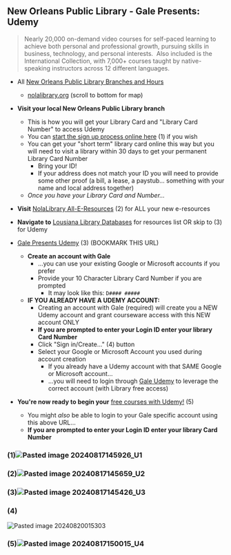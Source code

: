 ## New Orleans Public Library - Gale Presents: Udemy

> Nearly 20,000 on-demand video courses for self-paced learning to achieve both personal and professional growth, pursuing skills in business, technology, and personal interests.  Also included is the International Collection, with 7,000+ courses taught by native-speaking instructors across 12 different languages.

- All [New Orleans Public Library Branches and Hours](https://nolalibrary.org/new-to-the-library-need-a-card/)
	- [nolalibrary.org](https://nolalibrary.org/) (scroll to bottom for map)

- **Visit your local New Orleans Public Library branch**
	- This is how you will get your Library Card and "Library Card Number" to access Udemy
	- You can [start the sign up process online here](https://nolalibrary.org/new-to-the-library-need-a-card/) (1) if you wish
	- You can get your "short term" library card online this way but you will need to visit a library within 30 days to get your permanent Library Card Number
		- Bring your ID!
		- If your address does not match your ID you will need to provide some other proof (a bill, a lease, a paystub... something with your name and local address together)
	- _Once you have your Library Card and Number..._

- **Visit** [NolaLibrary All-E-Resources](https://nolalibrary.org/books-movies-more/all-e-resources/) (2) for ALL your new e-resources
- **Navigate to** [Lousiana Library Databases](https://lalibcon.state.lib.la.us/) for resources list OR skip to (3) for Udemy
- [Gale Presents Udemy](https://link.gale.com/apps/udemy/auth?p=UDEMY&u=lln_pnopl&targetPath=) (3) (BOOKMARK THIS URL)
	- **Create an account with Gale**
		- ...you can use your existing Google or Microsoft accounts if you prefer
		- Provide your 10 Character Library Card Number if you are prompted
			- It may look like this: `D#### #####`
	- **IF YOU ALREADY HAVE A UDEMY ACCOUNT:**
		- Creating an account with Gale (required) will create you a NEW Udemy account and grant courseware access with this NEW account ONLY
		- **If you are prompted to enter your Login ID enter your library Card Number**
		- Click "Sign in/Create..." (4) button
		- Select your Google or Microsoft Account you used during account creation
			- If you already have a Udemy account with that SAME Google or Microsoft account...
			- ...you will need to login through [Gale Udemy](https://link.gale.com/apps/udemy/auth?p=UDEMY&u=lln_pnopl&targetPath=) to leverage the correct account (with Library free access)
- **You're now ready to begin your** [free courses with Udemy!](https://gale.udemy.com/organization/home/) (5)
	- You might _also_ be able to login to your Gale specific account using this above URL...
	- **If you are prompted to enter your Login ID enter your library Card Number**

### (1)![Pasted image 20240817145926_U1](https://github.com/user-attachments/assets/ecd35717-bddf-421c-aa44-9fec3c1aa2c2)
### (2)![Pasted image 20240817145659_U2](https://github.com/user-attachments/assets/916882ee-b840-4e72-a122-d43671d9ac9c)
### (3)![Pasted image 20240817145426_U3](https://github.com/user-attachments/assets/fcf97206-3a6e-4a62-addd-e06a9aeb1372)
### (4)
![Pasted image 20240820015303](https://github.com/user-attachments/assets/802bb7ce-db2c-4294-bb95-c1bc6d5a9acf)
### (5)![Pasted image 20240817150015_U4](https://github.com/user-attachments/assets/f14d60da-128a-4bfa-92e0-2791c75b0123)
